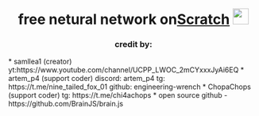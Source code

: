 <h1 align="center">free netural network on<a href="https://daniilshat.ru/" target="_blank">Scratch</a> 
<img src="https://github.com/blackcater/blackcater/raw/main/images/Hi.gif" height="32"/></h1>
<h3 align="center">credit by: </h3>
* samllea1 (creator)  yt:https://www.youtube.com/channel/UCPP_LWOC_2mCYxxxJyAi6EQ
* artem_p4 (support coder) discord: artem_p4 tg: https://t.me/nine_tailed_fox_01 github: engineering-wrench
* ChopaChops (support coder) tg: https://t.me/chi4achops
* open source github - https://github.com/BrainJS/brain.js
